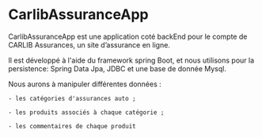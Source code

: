 # CarlibAssuranceApp
CarlibAssuranceApp est une application coté backEnd  pour le compte de CARLIB Assurances, un site d’assurance en ligne.

Il est développé à l'aide du framework spring Boot, et nous utilisons pour la persistence:  Spring Data Jpa, JDBC et une base de donnée  Mysql.

Nous aurons  à manipuler différentes données :

    - les catégories d'assurances auto ;

    - les produits associés à chaque catégorie ;

    - les commentaires de chaque produit

